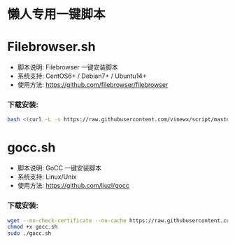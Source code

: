 # 懒人专用一键脚本

Filebrowser.sh
======

- 脚本说明: Filebrowser 一键安装脚本
- 系统支持: CentOS6+ / Debian7+ / Ubuntu14+
- 使用方法: https://github.com/filebrowser/filebrowser

### 下载安装:
``` bash
bash <(curl -L -s https://raw.githubusercontent.com/vinewx/script/master/Filebrowser.sh)
```

gocc.sh
======

- 脚本说明: GoCC 一键安装脚本
- 系统支持: Linux/Unix
- 使用方法: https://github.com/liuzl/gocc

### 下载安装:
``` bash
wget --no-check-certificate --no-cache https://raw.githubusercontent.com/vinewx/script/master/gocc.sh
chmod +x gocc.sh
sudo ./gocc.sh
```
